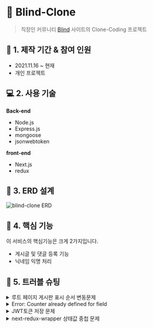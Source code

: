 # :pushpin: Blind-Clone

> 직장인 커뮤니티 [Blind](https://www.teamblind.com/kr/) 사이트의 Clone-Coding 프로젝트

## :calendar: 1. 제작 기간 & 참여 인원

- 2021.11.16 ~ 현재
- 개인 프로젝트

## :computer: 2. 사용 기술

**Back-end**

- Node.js
- Express.js
- mongoose
- jsonwebtoken

**front-end**

- Next.js
- redux

## :hammer: 3. ERD 설계

![blind-clone ERD](https://user-images.githubusercontent.com/68040092/144699456-bb00e713-a660-453a-9206-05ff4eab7367.png)

## :dart: 4. 핵심 기능

이 서비스의 핵심기능은 크게 2가지입니다.

- 게시글 및 댓글 등록 기능
- 닉네임 익명 처리

## :rotating_light: 5. 트러블 슈팅

<details>
<summary>루트 페이지 게시판 표시 순서 변동문제</summary>
<div markdown="1">

```
- 기존 루트 페이지에서 매번 게시판 순서가 뒤죽박죽인 상태였습니다.
  - 데이터를 게시판의 고유 id 순서대로 정렬하여 받아옴으로서 해결하였습니다.
```

:pushpin: [코드 확인](https://github.com/Soujiro-a/blind-clone/blob/9aeca319e72d013f7ab9a4073bfef480a5835d21/client/server/router/board.js#L32)

</div>
</details>

<details>
<summary>Error: Counter already defined for field</summary>
<div markdown="1">

```
- mongoose-sequence 패키지를 사용하여 autoincrement를 생성하다 발생한 오류입니다.
- NodeJS 기반 서버에서는 발생하지 않던 오류였으나, NextJS로 서버를 통합하는 과정에서 발생하였습니다.
- autoincrement 생성 전에 컬렉션이 존재하지 않을때만 생성하도록 조건을 걸어주어 중복생성을 방지할 수 있었습니다.
```

:pushpin: [참고 링크](https://github.com/ramiel/mongoose-sequence/issues/100)
:pushpin: [코드 확인](https://github.com/Soujiro-a/blind-clone/blob/9aeca319e72d013f7ab9a4073bfef480a5835d21/client/mongoose/schema/article.js#L27)

</div>
</details>

<details>
<summary>JWT토큰 저장 문제</summary>
<div markdown="1">

- 초기에는 JWT토큰을 localStorage에 저장하고 있었습니다.
- 사이트 방문시에 토큰을 확인하고 로그인 상태로 변환시키기위해 getServerSideProps 단계에서 데이터 Fetch를 시도하였지만, 해당 단계에서는 localStorage에 접근할 수 없었습니다.
- 그래서 로그인 시 localStorage 토큰 저장 -> cookie 토큰 저장으로 수정하였습니다.
  :pushpin: [참고 링크](https://lemontia.tistory.com/1012)
  :pushpin: [토큰 생성, 제거 함수 코드 확인](https://github.com/Soujiro-a/blind-clone/blob/main/client/server/tokenManager.js)
  :pushpin: [클라이언트 쿠키 저장 코드 확인](https://github.com/Soujiro-a/blind-clone/blob/9aeca319e72d013f7ab9a4073bfef480a5835d21/client/pages/_app.js#L17)
  <br>

- 해당 토큰을 axios 요청 시에 헤더에 담아 요청을 보내어 토큰을 해석하여 사용할 수 있게끔 하였습니다.
- 그리고, 사이트에 처음 엑세스 할 때 쿠키에 접근하여 토큰 값을 redux에 유저 상태값으로 저장하였습니다.
  :pushpin: [코드 확인](https://github.com/Soujiro-a/blind-clone/blob/9aeca319e72d013f7ab9a4073bfef480a5835d21/client/pages/index.js#L47)

</div>
</details>

<details>
<summary>next-redux-wrapper 상태값 중첩 문제</summary>
<div markdown="1">

- next-redux-wrapper로 Hydrate를 시켜줄 때마다 값이 중첩되어 나오고 있었습니다.

![redux 수정 전 상태](https://user-images.githubusercontent.com/68040092/144962247-d2557cd0-3cf1-4781-8d73-114e8f2579f4.png)

- Hydrate를 할 때의 데이터를 항상 state와 action 모두 그대로 반환하는게 문제였습니다.
- Hydrate단계에서 Object.assign 메소드를 사용하여 각 상태에 맞게 데이터를 수정한 후 반환해줌으로서 원하는 상태로 수정할 수 있었습니다.

![redux 수정 후 상태](https://user-images.githubusercontent.com/68040092/144962721-8db505e4-348c-43ec-bddb-b6477e10178d.png)

:pushpin: [참고 링크](https://lemontia.tistory.com/1012)
:pushpin: [코드 확인](https://github.com/Soujiro-a/blind-clone/blob/9aeca319e72d013f7ab9a4073bfef480a5835d21/client/src/store/modules/user.js#L24)

</div>
</details>
